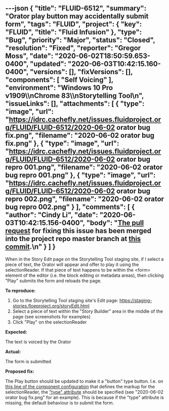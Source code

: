 ---json
{
  "title": "FLUID-6512",
  "summary": "Orator play button may accidentally submit form",
  "tags": "FLUID",
  "project": {
    "key": "FLUID",
    "title": "Fluid Infusion"
  },
  "type": "Bug",
  "priority": "Major",
  "status": "Closed",
  "resolution": "Fixed",
  "reporter": "Gregor Moss",
  "date": "2020-06-02T18:50:59.653-0400",
  "updated": "2020-06-03T10:42:15.160-0400",
  "versions": [],
  "fixVersions": [],
  "components": [
    "Self Voicing"
  ],
  "environment": "Windows 10 Pro v1909\\\nChrome 83\\\nStorytelling Tool\n",
  "issueLinks": [],
  "attachments": [
    {
      "type": "image",
      "url": "https://idrc.cachefly.net/issues.fluidproject.org/FLUID/FLUID-6512/2020-06-02 orator bug fix.png",
      "filename": "2020-06-02 orator bug fix.png"
    },
    {
      "type": "image",
      "url": "https://idrc.cachefly.net/issues.fluidproject.org/FLUID/FLUID-6512/2020-06-02 orator bug repro 001.png",
      "filename": "2020-06-02 orator bug repro 001.png"
    },
    {
      "type": "image",
      "url": "https://idrc.cachefly.net/issues.fluidproject.org/FLUID/FLUID-6512/2020-06-02 orator bug repro 002.png",
      "filename": "2020-06-02 orator bug repro 002.png"
    }
  ],
  "comments": [
    {
      "author": "Cindy Li",
      "date": "2020-06-03T10:42:15.156-0400",
      "body": "[The pull request](https://github.com/fluid-project/infusion/pull/993) for fixing this issue has been merged into the project repo master branch at [this commit](https://github.com/fluid-project/infusion/commit/c8497372264388c627a25dcde43c9c8f45bb0652).\n"
    }
  ]
}
---
When in the Story Edit page on the Storytelling Tool staging site, if I select a piece of text, the Orator will appear and offer to play it using the selectionReader. If that piece of text happens to be within the \<form> element of the editor (i.e. the block editing or metadata areas), then clicking "Play" submits the form and reloads the page.

**To reproduce:**

1. Go to the Storytelling Tool staging site's Edit page: <https://staging-stories.floeproject.org/storyEdit.html>
2. Select a piece of text within the "Story Builder" area in the middle of the page (see screenshots for examples)
3. Click "Play" on the selectionReader

**Expected:**

The text is voiced by the Orator

**Actual:**

The form is submitted

**Proposed fix:**

The Play button should be updated to make it a "button" type button. I.e. on [this line of the component configuration](https://github.com/fluid-project/infusion/blob/2b0e1a69bb74340da50ee3183bbf1f4ac8b5e20e/src/components/orator/js/Orator.js#L840) that defines the markup for the selectionReader, the ["type" attribute](https://www.w3schools.com/tags/att_button_type.asp) should be specified (see "2020-06-02 orator bug fix.png" for an example). This is because if the "type" attribute is missing, the default behaviour is to submit the form.

        